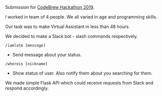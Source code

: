 Submission for [CodeBrew Hackathon 2019](https://codebrewhack.com/behind-codebrew-hackathon-2019/).

I worked in team of 4 people. We all varied in age and programming skills.

Our task was to make Virtual Assistant in less than 48 hours.

We decided to make a Slack bot - slash commands respectively.

`/iamlate [message]`
- Send message about your status.

`/whereis [nickname]`
- Show status of user. Also notify them about you searching for them.

We made simple Flask API which could receive requests from Slack and respond accordingly.
